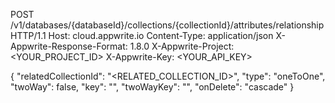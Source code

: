 POST /v1/databases/{databaseId}/collections/{collectionId}/attributes/relationship HTTP/1.1
Host: cloud.appwrite.io
Content-Type: application/json
X-Appwrite-Response-Format: 1.8.0
X-Appwrite-Project: <YOUR_PROJECT_ID>
X-Appwrite-Key: <YOUR_API_KEY>

{
  "relatedCollectionId": "<RELATED_COLLECTION_ID>",
  "type": "oneToOne",
  "twoWay": false,
  "key": "",
  "twoWayKey": "",
  "onDelete": "cascade"
}
